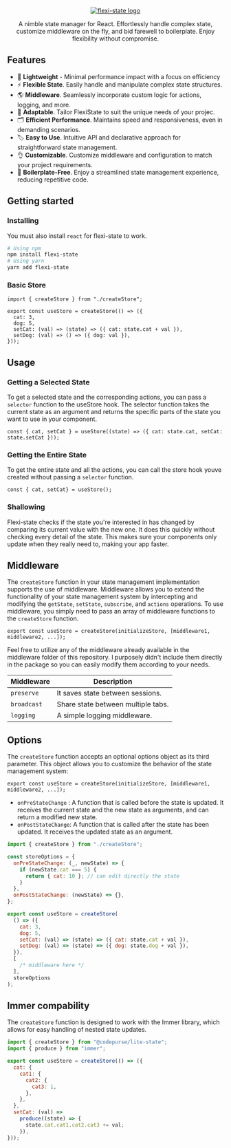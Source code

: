 <div align="center">

<a href="https://gowebly.org" target="_blank"><img  alt="flexi-state logo" src="https://i.ibb.co/JjkD1b5/logonew-removebg-preview-1.png"></a>

<a name="readme-top"></a>

A nimble state manager for React. Effortlessly handle complex state, customize middleware on the fly, and bid farewell to boilerplate. Enjoy flexibility without compromise.

</div>

## Features

* 🔐 **Lightweight** - Minimal performance impact with a focus on efficiency
* ⚡ **Flexible State**. Easily handle and manipulate complex state structures.
* 🌎 **Middleware**. Seamlessly incorporate custom logic for actions, logging, and more.
* 🎨 **Adaptable**. Tailor FlexiState to suit the unique needs of your projec.
* 🗂️ **Efficient Performance**. Maintains speed and responsiveness, even in demanding scenarios.
* 🏷️ **Easy to Use**. Intuitive API and declarative approach for straightforward state management.
* 👌 **Customizable**. Customize middleware and configuration to match your project requirements.
* 🚀 **Boilerplate-Free**. Enjoy a streamlined state management experience, reducing repetitive code.


## Getting started

### Installing 

You must also install `react` for flexi-state to work.

```bash
# Using npm
npm install flexi-state
# Using yarn
yarn add flexi-state
```

### Basic Store

```tsx
import { createStore } from "./createStore";

export const useStore = createStore(() => ({
  cat: 3,
  dog: 5,
  setCat: (val) => (state) => ({ cat: state.cat + val }),
  setDog: (val) => () => ({ dog: val }),
}));

```

## Usage

### Getting a Selected State
To get a selected state and the corresponding actions, you can pass a `selector` function to the useStore hook. The selector function takes the current state as an argument and returns the specific parts of the state you want to use in your component.

```tsx
const { cat, setCat } = useStore((state) => ({ cat: state.cat, setCat: state.setCat }));
```

### Getting the Entire State
To get the entire state and all the actions, you can call the store hook youve created without passing a `selector` function.

```tsx
const { cat, setCat} = useStore();
```
### Shallowing
Flexi-state checks if the state you're interested in has changed by comparing its current value with the new one. It does this quickly without checking every detail of the state. This makes sure your components only update when they really need to, making your app faster.

## Middleware
The `createStore` function in your state management implementation supports the use of middleware. Middleware allows you to extend the functionality of your state management system by intercepting and modifying the `getState`, `setState`, `subscribe`, and `actions` operations.
To use middleware, you simply need to pass an array of middleware functions to the `createStore` function.

```tsx
export const useStore = createStore(initializeStore, [middleware1, middleware2, ...]);
```
Feel free to utilize any of the middleware already available in the middleware folder of this repository. I purposely didn't include them directly in the package so you can easily modify them according to your needs.

 Middleware                                                                                | Description                                         |
| ---------------------------------------------------------------------------------------- | --------------------------------------------------- |
| `preserve`                                                                               | It saves state between sessions.                    |
| `broadcast`                                                                              | Share state between multiple tabs.                  |
| `logging`                                                                                | A simple logging middleware.                        |


## Options
The `createStore` function accepts an optional options object as its third parameter. This object allows you to customize the behavior of the state management system:

```tsx
export const useStore = createStore(initializeStore, [middleware1, middleware2, ...]);
```

- `onPreStateChange` : A function that is called before the state is updated. It receives the current state and the new state as arguments, and can return a modified new state.
- `onPostStateChange`: A function that is called after the state has been updated. It receives the updated state as an argument.

```jsx
import { createStore } from "./createStore";

const storeOptions = {
  onPreStateChange: (_, newState) => {
    if (newState.cat === 5) {
      return { cat: 10 }; // can edit directly the state 
    }
  },
  onPostStateChange: (newState) => {},
};

export const useStore = createStore(
  () => ({
    cat: 3,
    dog: 5,
    setCat: (val) => (state) => ({ cat: state.cat + val }),
    setDog: (val) => (state) => ({ dog: state.dog + val }),
  }),
  [
    /* middleware here */
  ],
  storeOptions
);

```
## Immer compability
The `createStore` function is designed to work with the Immer library, which allows for easy handling of nested state updates.

```jsx
import { createStore } from "@codepurse/lite-state";
import { produce } from "immer";

export const useStore = createStore(() => ({
  cat: {
    cat1: {
      cat2: {
        cat3: 1,
      },
    },
  },
  setCat: (val) =>
    produce((state) => {
      state.cat.cat1.cat2.cat3 += val;
    }),
}));

```

